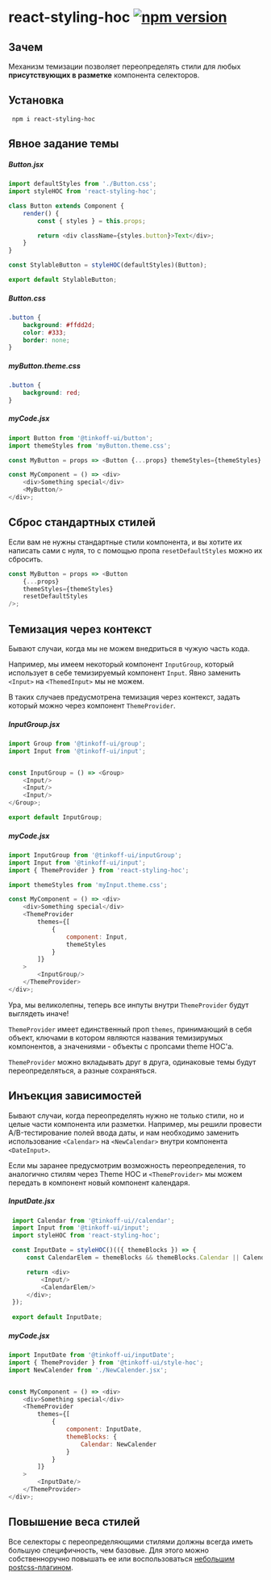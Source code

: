 # react-styling-hoc [![npm version](https://badge.fury.io/js/react-styling-hoc.svg)](https://badge.fury.io/js/react-styling-hoc)

## Зачем
Механизм темизации позволяет переопределять стили для любых **присутствующих в разметке** компонента селекторов.

## Установка
```
 npm i react-styling-hoc
```

## Явное задание темы

##### Button.jsx
```javascript
import defaultStyles from './Button.css';
import styleHOC from 'react-styling-hoc';

class Button extends Component {
    render() {
        const { styles } = this.props;

        return <div className={styles.button}>Text</div>;
    }
}

const StylableButton = styleHOC(defaultStyles)(Button);

export default StylableButton;
```

##### Button.css
```css
.button {
    background: #ffdd2d;
    color: #333;
    border: none;
}
```

##### myButton.theme.css
```css
.button {
    background: red;
}
```

##### myCode.jsx 
```javascript
import Button from '@tinkoff-ui/button';
import themeStyles from 'myButton.theme.css';

const MyButton = props => <Button {...props} themeStyles={themeStyles} />;

const MyComponent = () => <div>
    <div>Something special</div>
    <MyButton/>
</div>;
```

## Сброс стандартных стилей

Если вам не нужны стандартные стили компонента, и вы хотите их написать сами с нуля, то с помощью пропа `resetDefaultStyles` можно их сбросить.

```javascript
const MyButton = props => <Button
    {...props}
    themeStyles={themeStyles}
    resetDefaultStyles
/>;
```

## Темизация через контекст
 Бывают случаи, когда мы не можем внедриться в чужую часть кода.

 Например, мы имеем некоторый компонент `InputGroup`, который использует в себе темизируемый компонент `Input`.
 Явно заменить `<Input>` на `<ThemedInput>` мы не можем.

 В таких случаев предусмотрена темизация через контекст, задать который можно через компонент `ThemeProvider`.

##### InputGroup.jsx
 ```javascript
 import Group from '@tinkoff-ui/group';
 import Input from '@tinkoff-ui/input';


 const InputGroup = () => <Group>
     <Input/>
     <Input/>
     <Input/>
 </Group>;
 
 export default InputGroup;
 ```


##### myCode.jsx
```javascript
import InputGroup from '@tinkoff-ui/inputGroup';
import Input from '@tinkoff-ui/input';
import { ThemeProvider } from 'react-styling-hoc';

import themeStyles from 'myInput.theme.css';

const MyComponent = () => <div>
    <div>Something special</div>
    <ThemeProvider
        themes={[
            {
                component: Input,
                themeStyles
            }
        ]}
    >
        <InputGroup/>
    </ThemeProvider>
</div>;
```
 Ура, мы великолепны, теперь все инпуты внутри `ThemeProvider` будут выглядеть иначе!

 `ThemeProvider` имеет единственный проп `themes`, принимающий в себя объект, ключами в котором являются названия темизирумых компонентов,
 а значениями - объекты с пропсами theme HOC'а.

 `ThemeProvider` можно вкладывать друг в друга, одинаковые темы будут переопределяться, а разные сохраняться.

## Инъекция зависимостей
Бывают случаи, когда переопределять нужно не только стили, но и целые части компонента или разметки.
Например, мы решили провести A/B-тестирование полей ввода даты, и нам необходимо заменить использование `<Calendar>`
на `<NewCalendar>` внутри компонента `<DateInput>`.

Если мы заранее предусмотрим возможность переопределения, то аналогично стилям через Theme HOC и `<ThemeProvider>` мы
можем передать в компонент новый компонент календаря.

##### InputDate.jsx
 ```javascript
  import Calendar from '@tinkoff-ui//calendar';
  import Input from '@tinkoff-ui/input';
  import styleHOC from 'react-styling-hoc';

  const InputDate = styleHOC()(({ themeBlocks }) => {
      const CalendarElem = themeBlocks && themeBlocks.Calendar || Calendar;

      return <div>
          <Input/>
          <CalendarElem/>
      </div>;
  });
  
  export default InputDate;
 ```

##### myCode.jsx
```javascript
import InputDate from '@tinkoff-ui/inputDate';
import { ThemeProvider } from '@tinkoff-ui/style-hoc';
import NewCalender from './NewCalender.jsx';


const MyComponent = () => <div>
    <div>Something special</div>
    <ThemeProvider
        themes={[
            {
                component: InputDate,
                themeBlocks: {
                    Calendar: NewCalender
                }
            }
        ]}
    >
        <InputDate/>
    </ThemeProvider>
</div>;
```

## Повышение веса стилей
Все cелекторы с переопределяющими стилями должны всегда иметь большую специфичность, чем базовые.
Для этого можно собственноручно повышать ее или воспользоваться [небольшим postcss-плагином](https://gist.github.com/SuperOl3g/d30ea731363790e439fdf24a3d63b48f).  

